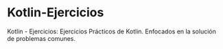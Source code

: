 # Kotlin-Ejercicios
Kotlin - Ejercicios: Ejercicios Prácticos de Kotlin. Enfocados en la solución de problemas comunes.
